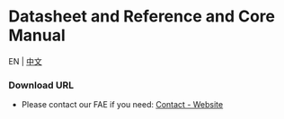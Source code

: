 # Datasheet and Reference and Core Manual

EN | [中文](README_zh.md)

### Download URL

- Please contact our FAE if you need: [Contact - Website](https://www.wch-ic.com/services/technical_support.html#tech-tel)
